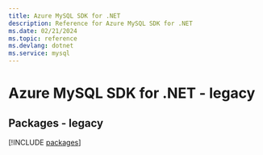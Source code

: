 ```yaml
---
title: Azure MySQL SDK for .NET
description: Reference for Azure MySQL SDK for .NET
ms.date: 02/21/2024
ms.topic: reference
ms.devlang: dotnet
ms.service: mysql
---
```

# Azure MySQL SDK for .NET - legacy
## Packages - legacy
[!INCLUDE [packages](mysql-index.md)]